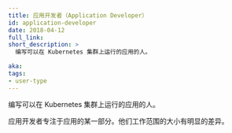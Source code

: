 ```yaml
---
title: 应用开发者（Application Developer）
id: application-developer
date: 2018-04-12
full_link: 
short_description: >
  编写可以在 Kubernetes 集群上运行的应用的人。

aka: 
tags:
- user-type
---
```

<!--
title: Application Developer
id: application-developer
date: 2018-04-12
full_link: 
short_description: >
  A person who writes an application that runs in a Kubernetes cluster.

aka: 
tags:
- user-type
-->

<!--
 A person who writes an application that runs in a Kubernetes cluster.
-->
编写可以在 Kubernetes 集群上运行的应用的人。

<!--more--> 

<!--
An application developer focuses on one part of an application. The scale of their focus may vary significantly in size.
-->
应用开发者专注于应用的某一部分。他们工作范围的大小有明显的差异。
